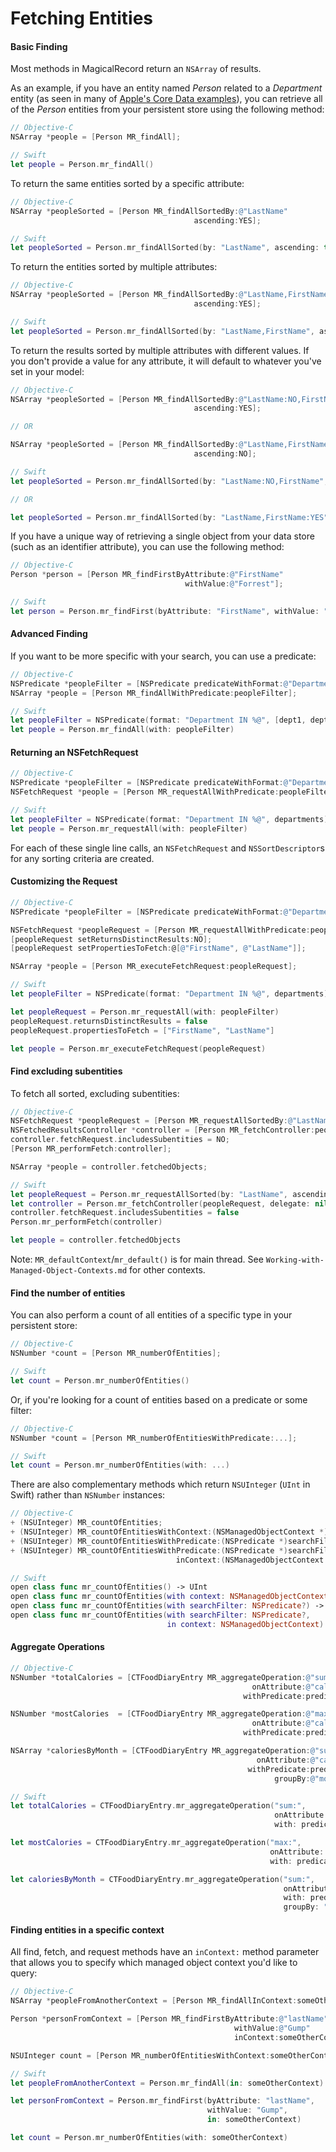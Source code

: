 # Fetching Entities

#### Basic Finding

Most methods in MagicalRecord return an `NSArray` of results.

As an example, if you have an entity named *Person* related to a *Department* entity (as seen in many of [Apple's Core Data examples](https://developer.apple.com/library/archive/documentation/Cocoa/Conceptual/CoreData/nsfetchedresultscontroller.html)), you can retrieve all of the *Person* entities from your persistent store using the following method:

```objective-c
// Objective-C
NSArray *people = [Person MR_findAll];
```

```swift
// Swift
let people = Person.mr_findAll()
```

To return the same entities sorted by a specific attribute:

```objective-c
// Objective-C
NSArray *peopleSorted = [Person MR_findAllSortedBy:@"LastName"
                                         ascending:YES];
```

```swift
// Swift
let peopleSorted = Person.mr_findAllSorted(by: "LastName", ascending: true)
```

To return the entities sorted by multiple attributes:

```objective-c
// Objective-C
NSArray *peopleSorted = [Person MR_findAllSortedBy:@"LastName,FirstName"
                                         ascending:YES];
```

```swift
// Swift
let peopleSorted = Person.mr_findAllSorted(by: "LastName,FirstName", ascending: true)
```

To return the results sorted by multiple attributes with different values. If you don't provide a value for any attribute, it will default to whatever you've set in your model:

```objective-c
// Objective-C
NSArray *peopleSorted = [Person MR_findAllSortedBy:@"LastName:NO,FirstName"
                                         ascending:YES];

// OR

NSArray *peopleSorted = [Person MR_findAllSortedBy:@"LastName,FirstName:YES"
                                         ascending:NO];
```

```swift
// Swift
let peopleSorted = Person.mr_findAllSorted(by: "LastName:NO,FirstName", ascending: true)

// OR

let peopleSorted = Person.mr_findAllSorted(by: "LastName,FirstName:YES", ascending: false)
```

If you have a unique way of retrieving a single object from your data store (such as an identifier attribute), you can use the following method:

```objective-c
// Objective-C
Person *person = [Person MR_findFirstByAttribute:@"FirstName"
                                       withValue:@"Forrest"];
```

```swift
// Swift
let person = Person.mr_findFirst(byAttribute: "FirstName", withValue: "Forrest")
```

#### Advanced Finding

If you want to be more specific with your search, you can use a predicate:

```objective-c
// Objective-C
NSPredicate *peopleFilter = [NSPredicate predicateWithFormat:@"Department IN %@", @[dept1, dept2]];
NSArray *people = [Person MR_findAllWithPredicate:peopleFilter];
```

```swift
// Swift
let peopleFilter = NSPredicate(format: "Department IN %@", [dept1, dept2])
let people = Person.mr_findAll(with: peopleFilter)
```

#### Returning an NSFetchRequest

```objective-c
// Objective-C
NSPredicate *peopleFilter = [NSPredicate predicateWithFormat:@"Department IN %@", departments];
NSFetchRequest *people = [Person MR_requestAllWithPredicate:peopleFilter];
```

```swift
// Swift
let peopleFilter = NSPredicate(format: "Department IN %@", departments)
let people = Person.mr_requestAll(with: peopleFilter)
```

For each of these single line calls, an `NSFetchRequest` and `NSSortDescriptor`s for any sorting criteria  are created.

#### Customizing the Request

```objective-c
// Objective-C
NSPredicate *peopleFilter = [NSPredicate predicateWithFormat:@"Department IN %@", departments];

NSFetchRequest *peopleRequest = [Person MR_requestAllWithPredicate:peopleFilter];
[peopleRequest setReturnsDistinctResults:NO];
[peopleRequest setPropertiesToFetch:@[@"FirstName", @"LastName"]];

NSArray *people = [Person MR_executeFetchRequest:peopleRequest];
```

```swift
// Swift
let peopleFilter = NSPredicate(format: "Department IN %@", departments)

let peopleRequest = Person.mr_requestAll(with: peopleFilter)
peopleRequest.returnsDistinctResults = false
peopleRequest.propertiesToFetch = ["FirstName", "LastName"]

let people = Person.mr_executeFetchRequest(peopleRequest)
```

#### Find excluding subentities

To fetch all sorted, excluding subentities:

```objective-c
// Objective-C
NSFetchRequest *peopleRequest = [Person MR_requestAllSortedBy:@"LastName" ascending:YES withPredicate:nil];
NSFetchedResultsController *controller = [Person MR_fetchController:peopleRequest delegate:nil useFileCache:NO groupedBy:nil inContext:[NSManagedObjectContext MR_defaultContext]];
controller.fetchRequest.includesSubentities = NO;
[Person MR_performFetch:controller];

NSArray *people = controller.fetchedObjects;
```

```swift
// Swift
let peopleRequest = Person.mr_requestAllSorted(by: "LastName", ascending: true, with: nil)
let controller = Person.mr_fetchController(peopleRequest, delegate: nil, useFileCache: false, groupedBy: nil, in: NSManagedObjectContext.mr_default())
controller.fetchRequest.includesSubentities = false
Person.mr_performFetch(controller)

let people = controller.fetchedObjects
```

Note: `MR_defaultContext`/`mr_default()` is for main thread. See `Working-with-Managed-Object-Contexts.md` for other contexts.

#### Find the number of entities

You can also perform a count of all entities of a specific type in your persistent store:

```objective-c
// Objective-C
NSNumber *count = [Person MR_numberOfEntities];
```

```swift
// Swift
let count = Person.mr_numberOfEntities()
```

Or, if you're looking for a count of entities based on a predicate or some filter:

```objective-c
// Objective-C
NSNumber *count = [Person MR_numberOfEntitiesWithPredicate:...];
```

```swift
// Swift
let count = Person.mr_numberOfEntities(with: ...)
```

There are also complementary methods which return `NSUInteger` (`UInt` in Swift) rather than `NSNumber` instances:

```objective-c
// Objective-C
+ (NSUInteger) MR_countOfEntities;
+ (NSUInteger) MR_countOfEntitiesWithContext:(NSManagedObjectContext *)context;
+ (NSUInteger) MR_countOfEntitiesWithPredicate:(NSPredicate *)searchFilter;
+ (NSUInteger) MR_countOfEntitiesWithPredicate:(NSPredicate *)searchFilter
                                     inContext:(NSManagedObjectContext *)context;
```

```swift
// Swift
open class func mr_countOfEntities() -> UInt
open class func mr_countOfEntities(with context: NSManagedObjectContext) -> UInt
open class func mr_countOfEntities(with searchFilter: NSPredicate?) -> UInt
open class func mr_countOfEntities(with searchFilter: NSPredicate?,
                                   in context: NSManagedObjectContext) -> UInt
```

#### Aggregate Operations

```objective-c
// Objective-C
NSNumber *totalCalories = [CTFoodDiaryEntry MR_aggregateOperation:@"sum:"
                                                      onAttribute:@"calories"
                                                    withPredicate:predicate];

NSNumber *mostCalories  = [CTFoodDiaryEntry MR_aggregateOperation:@"max:"
                                                      onAttribute:@"calories"
                                                    withPredicate:predicate];

NSArray *caloriesByMonth = [CTFoodDiaryEntry MR_aggregateOperation:@"sum:"
                                                       onAttribute:@"calories"
                                                     withPredicate:predicate
                                                           groupBy:@"month"];
```

```swift
// Swift
let totalCalories = CTFoodDiaryEntry.mr_aggregateOperation("sum:",
                                                           onAttribute: "calories",
                                                           with: predicate)

let mostCalories = CTFoodDiaryEntry.mr_aggregateOperation("max:",
                                                          onAttribute: "calories",
                                                          with: predicate)

let caloriesByMonth = CTFoodDiaryEntry.mr_aggregateOperation("sum:",
                                                             onAttribute: "calories",
                                                             with: predicate,
                                                             groupBy: "month")
```

#### Finding entities in a specific context

All find, fetch, and request methods have an `inContext:` method parameter that allows you to specify which managed object context you'd like to query:

```objective-c
// Objective-C
NSArray *peopleFromAnotherContext = [Person MR_findAllInContext:someOtherContext];

Person *personFromContext = [Person MR_findFirstByAttribute:@"lastName"
                                                  withValue:@"Gump"
                                                  inContext:someOtherContext];

NSUInteger count = [Person MR_numberOfEntitiesWithContext:someOtherContext];
```

```swift
// Swift
let peopleFromAnotherContext = Person.mr_findAll(in: someOtherContext)

let personFromContext = Person.mr_findFirst(byAttribute: "lastName",
                                            withValue: "Gump",
                                            in: someOtherContext)

let count = Person.mr_numberOfEntities(with: someOtherContext)
```
